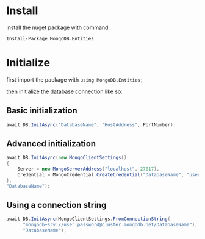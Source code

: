 # Install

install the nuget package with command: 
```
Install-Package MongoDB.Entities
```

# Initialize

first import the package with `using MongoDB.Entities;`

then initialize the database connection like so:

## Basic initialization
```csharp
await DB.InitAsync("DatabaseName", "HostAddress", PortNumber);
```

## Advanced initialization
```csharp
await DB.InitAsync(new MongoClientSettings()
{
    Server = new MongoServerAddress("localhost", 27017),
    Credential = MongoCredential.CreateCredential("DatabaseName", "username", "password")
}, 
"DatabaseName");
```

## Using a connection string
```csharp
await DB.InitAsync(MongoClientSettings.FromConnectionString(
      "mongodb+srv://user:password@cluster.mongodb.net/DatabaseName"), 
      "DatabaseName");
```